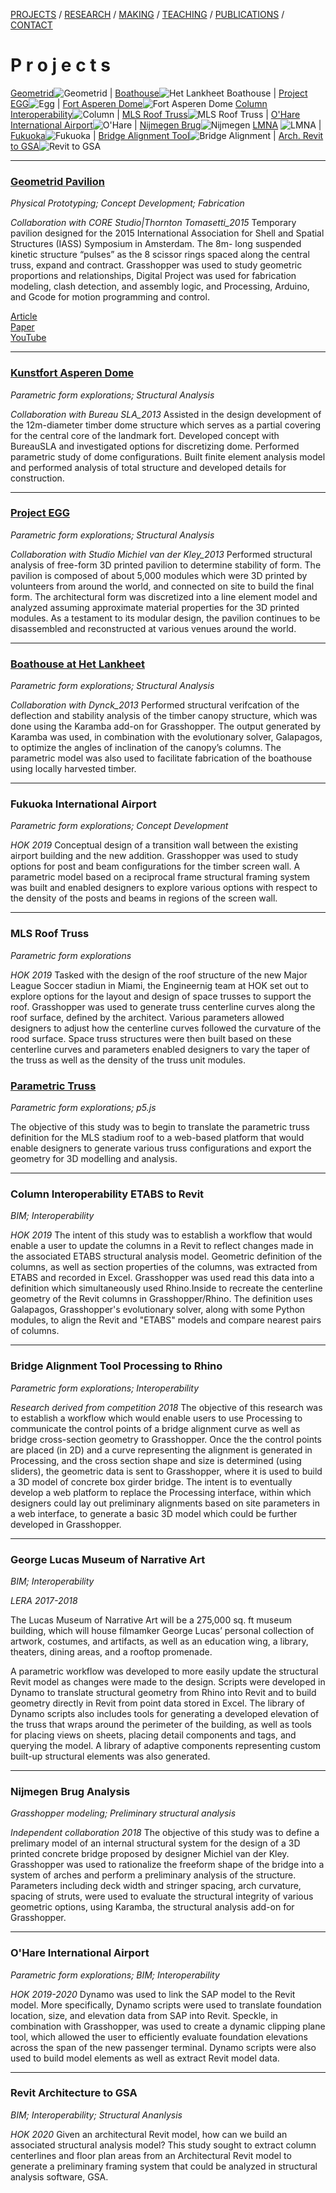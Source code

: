[PROJECTS](./projects.html)  /  [RESEARCH](./research)  /  [MAKING](./making)  /  [TEACHING](./courses.html) / [PUBLICATIONS](./publications.html) /  [CONTACT](./contact.html)  

# P r o j e c t s

 [Geometrid](#geometrid-pavilion)![Geometrid](/2019/Geometrid_Project.jpg) | [Boathouse](#boathouse-at-het-lankheet)![Het Lankheet Boathouse](/2019/Boathouse_Project.jpg) | [Project EGG](#project-egg)![Egg](/2019/Egg_Project.jpg) | [Fort Asperen Dome](#kunstfort-asperen-dome)![Fort Asperen Dome](/2019/Dome_Project.jpg)
  [Column Interoperability](#column-interoperability-etabs-to-revit)![Column](/2019/Col_Interop_Project.jpg) | [MLS Roof Truss](#mls-roof-truss)![MLS Roof Truss](/2019/StadiumTruss_Project.jpg) | [O'Hare International Airport](#o'hare-international-airport)![O'Hare](/2019/ORD_Project.jpg) | [Nijmegen Brug](#nijmegen-brug-analysis)![Nijmegen](/2019/Nijmegen_Brug_Project.jpg)
  [LMNA](#george-lucas-museum-of-narrative-art) ![LMNA](/2019/LMNA_Project.jpg) | [Fukuoka](#fukuoka-international-airport)![Fukuoka](/2019/Fukuoka_Project.jpg) | [Bridge Alignment Tool](#bridge-alignment-tool-processing-to-rhino)![Bridge Alignment](/2019/BridgeAlignment_Project.jpg)  | [Arch. Revit to GSA](#revit-architecture-to-gsa)![Revit to GSA](/2019/Revit_to_GSA_Project.jpg)


-----
### [Geometrid Pavilion](http://core.thorntontomasetti.com/geometrid-pavilion/)
*Physical Prototyping; Concept Development; Fabrication*  

*Collaboration with CORE Studio|Thornton Tomasetti_2015*
Temporary pavilion designed for the 2015 International Association for Shell and Spatial Structures (IASS) Symposium in Amsterdam. The 8m- long suspended kinetic structure “pulses” as the 8 scissor rings spaced along the central truss, expand and contract. Grasshopper was used to study geometric proportions and relationships, Digital Project was used for fabrication modeling, clash detection, and assembly logic, and Processing, Arduino, and Gcode for motion programming and control.

[Article](http://core.thorntontomasetti.com/geometrid-pavilion/)  
[Paper](https://s3.amazonaws.com/corewebsite-media-uploads/CoreStudioWebsite/wp-content/uploads/20150914212851/20150817_IASS_Geometrid-Paper_final_r02.pdf)  
[YouTube](https://www.youtube.com/watch?v=Gt9Fv8wE0YI)  

------
### [Kunstfort Asperen Dome](https://www.fortbijasperen.nl/avg.html)
*Parametric form explorations; Structural Analysis*  

*Collaboration with Bureau SLA_2013*
Assisted in the design development of the 12m-diameter timber dome structure which serves as a partial covering for the central core of the landmark fort. Developed concept with BureauSLA and investigated options for discretizing dome.  Performed parametric study of dome configurations.  Built finite element analysis model and performed analysis of total structure and developed details for construction. 

------
### [Project EGG](http://www.michielvanderkley.nl/egg/project-egg/)
*Parametric form explorations; Structural Analysis*  

*Collaboration with Studio Michiel van der Kley_2013*
Performed structural analysis of free-form 3D printed pavilion to determine stability of form. The pavilion  is composed of about 5,000 modules which were 3D printed by volunteers from around the world, and connected on site to build the final form.  The architectural form was discretized into a line element model and analyzed assuming approximate material properties for the 3D printed modules. As a testament to its modular design, the pavilion continues to be disassembled and reconstructed at various venues around the world.

------
### [Boathouse at Het Lankheet](http://dynck.nl)
*Parametric form explorations; Structural Analysis*  

*Collaboration with Dynck_2013*
Performed structural verifcation of the deflection and stability analysis of the timber canopy structure, which was done using the Karamba add-on for Grasshopper. The output generated by Karamba was used, in combination with the evolutionary solver, Galapagos, to optimize the angles of inclination of the canopy’s columns. The parametric model was also used to facilitate fabrication of the boathouse using locally harvested timber. 

-----
### Fukuoka International Airport
*Parametric form explorations; Concept Development*  

*HOK 2019*
Conceptual design of a transition wall between the existing airport building and the new addition.  Grasshopper was used to study options for post and beam configurations for the timber screen wall.  A parametric model based on a reciprocal frame structural framing system was built and enabled designers to explore various options with respect to the density of the posts and beams in regions of the screen wall.

------
### MLS Roof Truss
*Parametric form explorations*  

*HOK 2019*
Tasked with the design of the roof structure of the new Major League Soccer stadiun in Miami, the Engineernig team at HOK set out to explore options for the layout and design of space trusses to support the roof.  Grasshopper was used to generate truss centerline curves along the roof surface, defined by the architect.  Various parameters allowed designers to adjust how the centerline curves followed the curvature of the rood surface.  Space truss structures were then built based on these centerline curves and parameters enabled designers to vary the taper of the truss as well as the density of the truss unit modules. 

### [Parametric Truss](/2019/exploration/parametric/index.html)
*Parametric form explorations; p5.js* 

The objective of this study was to begin to translate the parametric truss definition for the MLS stadium roof to a web-based platform that would enable designers to generate various truss configurations and export the geometry for 3D modelling and analysis.

-----
### Column Interoperability ETABS to Revit
*BIM; Interoperability*  

*HOK 2019*
The intent of this study was to establish a workflow that would enable a user to update the columns in a Revit to reflect changes made in the associated ETABS structural analysis model.  Geometric definition of the columns, as well as section properties of the columns, was extracted from ETABS and recorded in Excel.  Grasshopper was used read this data into a definition which simultaneously used Rhino.Inside to recreate the centerline geometry of the Revit columns in Grasshopper/Rhino.  The definition uses Galapagos, Grasshopper's evolutionary solver, along with some Python modules, to align the Revit and "ETABS" models and compare nearest pairs of columns.

-----
### Bridge Alignment Tool Processing to Rhino
*Parametric form explorations; Interoperability*  

*Research derived from competition 2018*
The objective of this research was to establish a workflow which would enable users to use Processing to communicate the control points of a bridge alignment curve as well as bridge cross-section geometry to Grasshopper.  Once the the control points are placed (in 2D) and a curve representing the alignment is generated in Processing, and the cross section shape and size is determined (using sliders), the geometric data is sent to Grasshopper, where it is used to build a 3D model of concrete box girder bridge.  The intent is to eventually develop a web platform to replace the Processing interface, within which designers could lay out preliminary alignments based on site parameters in a web interface, to generate a basic 3D model which could be further developed in Grasshopper.

-----
### George Lucas Museum of Narrative Art
*BIM; Interoperability*  

*LERA 2017-2018*

The Lucas Museum of Narrative Art will be a 275,000 sq. ft museum building, which will house filmamker George Lucas’ personal collection of artwork, costumes, and artifacts, as well as an education wing, a library, theaters, dining areas, and a rooftop promenade.

A parametric workflow was developed to more easily update the structural Revit model as changes were made to the design.  Scripts were developed in Dynamo to translate structural geometry from Rhino into Revit and to build geometry directly in Revit from point data stored in Excel.  The library of Dynamo scripts also includes tools for generating  a developed elevation of the truss that wraps around the perimeter of the building, as well as tools for placing views on sheets, placing detail components and tags, and querying the model.  A library of adaptive components representing custom built-up structural elements was also generated.

-----
### Nijmegen Brug Analysis
*Grasshopper modeling; Preliminary structural analysis*  

*Independent collaboration 2018*
The objective of this study was to define a prelimary model of an internal structural system for the design of a 3D printed concrete bridge proposed by designer Michiel van der Kley.  Grasshopper was used to rationalize the freeform shape of the bridge into a system of arches and perform a preliminary analysis of the structure.  Parameters including deck width and stringer spacing, arch curvature, spacing of struts, were used to evaluate the structural integrity of various geometric options, using Karamba, the structural analysis add-on for Grasshopper. 

-----
### O'Hare International Airport
*Parametric form explorations; BIM; Interoperability*  

*HOK 2019-2020*
Dynamo was used to link the SAP model to the Revit model.  More specifically, Dynamo scripts were used to translate foundation location, size, and elevation data from SAP into Revit.  Speckle, in combination with Grasshopper, was used to create a dynamic clipping plane tool, which allowed the user to efficiently evaluate foundation elevations across the span of the new passenger terminal.  Dynamo scripts were also used to build model elements as well as extract Revit model data.

------
### Revit Architecture to GSA
*BIM; Interoperability; Structural Ananlysis*  

*HOK 2020*
Given an architectural Revit model, how can we build an associated structural analysis model?  This study sought to extract column centerlines and floor plan areas from an Architectural Revit model to generate a preliminary framing system that could be analyzed in structural analysis software, GSA.




